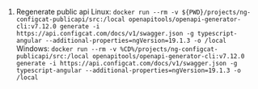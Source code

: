 1. Regenerate public api
Linux:
```docker run --rm -v ${PWD}/projects/ng-configcat-publicapi/src:/local openapitools/openapi-generator-cli:v7.12.0 generate -i https://api.configcat.com/docs/v1/swagger.json -g typescript-angular --additional-properties=ngVersion=19.1.3 -o /local```  
Windows: 
```docker run --rm -v %CD%/projects/ng-configcat-publicapi/src:/local openapitools/openapi-generator-cli:v7.12.0 generate -i https://api.configcat.com/docs/v1/swagger.json -g typescript-angular --additional-properties=ngVersion=19.1.3 -o /local```